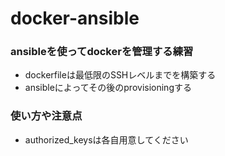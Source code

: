 docker-ansible
==========
### ansibleを使ってdockerを管理する練習

* dockerfileは最低限のSSHレベルまでを構築する
* ansibleによってその後のprovisioningする

### 使い方や注意点

* authorized_keysは各自用意してください
